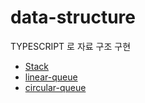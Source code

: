 # data-structure
TYPESCRIPT 로 자료 구조 구현

- [Stack](docs/stack.md)
- [linear-queue](docs/linear-queue.md)
- [circular-queue](docs/circular-queue.md)